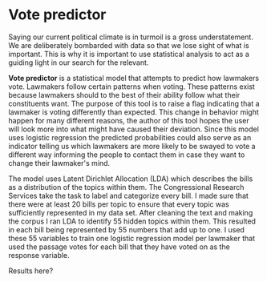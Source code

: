 Vote predictor
==============

Saying our current political climate is in turmoil is a gross understatement. We are deliberately bombarded with data so that we lose sight of what is important. This is why it is important to use statistical analysis to act as a guiding light in our search for the relevant.

__Vote predictor__ is a statistical model that attempts to predict how lawmakers vote. Lawmakers follow certain patterns when voting. These patterns exist because lawmakers should to the best of their ability follow what their constituents want. The purpose of this tool is to raise a flag indicating that a lawmaker is voting differently than expected. This change in behavior might happen for many different reasons, the author of this tool hopes the user will look more into what might have caused their deviation. Since this model uses logistic regression the predicted probabilities could also serve as an indicator telling us which lawmakers are more likely to be swayed to vote a different way informing the people to contact them in case they want to change their lawmaker's mind. 

The model uses Latent Dirichlet Allocation (LDA) which describes the bills as a distribution of the topics within them. The Congressional Research Services take the task to label and categorize every bill. I made sure that there were at least 20 bills per topic to ensure that every topic was sufficiently represented in my data set. After cleaning the text and making the corpus I ran LDA to identify 55 hidden topics within them. This resulted in each bill being represented by 55 numbers that add up to one. I used these 55 variables to train one logistic regression model per lawmaker that used the passage votes for each bill that they have voted on as the response variable.

Results here?

